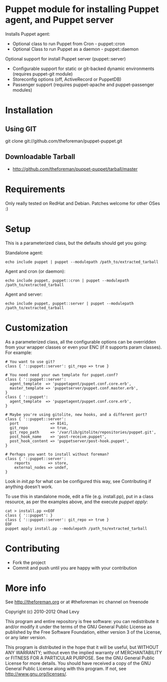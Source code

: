 # Puppet module for installing Puppet agent, and Puppet server

Installs Puppet agent:

  * Optional class to run Puppet from Cron   - puppet::cron
  * Optional Class to run Puppet as a daemon - puppet::daemon

Optional support for install Puppet server (puppet::server)

  * Configurable support for static or git-backed dynamic environments (requires puppet-git module)
  * Storeconfig options (off, ActiveRecord or PuppetDB)
  * Passenger support (requires puppet-apache and puppet-passenger modules)

# Installation

## Using GIT

git clone git://github.com/theforeman/puppet-puppet.git

## Downloadable Tarball

  * http://github.com/theforeman/puppet-puppet/tarball/master

# Requirements

Only really tested on RedHat and Debian. Patches welcome for other OSes :)

# Setup

This is a parameterized class, but the defaults should get you going:

Standalone agent:

    echo include puppet | puppet --modulepath /path_to/extracted_tarball

Agent and cron (or daemon):

    echo include puppet, puppet::cron | puppet --modulepath /path_to/extracted_tarball

Agent and server:

    echo include puppet, puppet::server | puppet --modulepath /path_to/extracted_tarball

# Customization

As a parameterized class, all the configurable options can be overridden from your
wrapper classes or even your ENC (if it supports param classes). For example:

    # You want to use git?
    class { '::puppet::server': git_repo => true }

    # You need need your own template for puppet.conf?
    class { '::puppet::server': 
      agent_template  => 'puppetagent/puppet.conf.core.erb',
      master_template => 'puppetserver/puppet.conf.master.erb',
    }
    class { '::puppet':
      agent_template  => 'puppetagent/puppet.conf.core.erb',
    }

    # Maybe you're using gitolite, new hooks, and a different port?
    class { '::puppet::server': 
      port              => 8141,
      git_repo          => true,
      git_repo_path     => '/var/lib/gitolite/repositories/puppet.git',
      post_hook_name    => 'post-receive.puppet',
      post_hook_content => 'puppetserver/post-hook.puppet',
    }

    # Perhaps you want to install without foreman?
    class { '::puppet::server': 
        reports        => store,
        external_nodes => undef,
    }

Look in _init.pp_ for what can be configured this way, see Contributing if anything
doesn't work.

To use this in standalone mode, edit a file (e.g. install.pp), put in a class resource,
as per the examples above, and the execute _puppet apply_:

    cat > install.pp <<EOF
    class { '::puppet': }
    class { '::puppet::server': git_repo => true } 
    EOF
    puppet apply install.pp --modulepath /path_to/extracted_tarball

# Contributing

* Fork the project
* Commit and push until you are happy with your contribution

# More info

See http://theforeman.org or at #theforeman irc channel on freenode

Copyright (c) 2010-2012 Ohad Levy

This program and entire repository is free software: you can redistribute it and/or modify
it under the terms of the GNU General Public License as published by
the Free Software Foundation, either version 3 of the License, or
any later version.

This program is distributed in the hope that it will be useful,
but WITHOUT ANY WARRANTY; without even the implied warranty of
MERCHANTABILITY or FITNESS FOR A PARTICULAR PURPOSE.  See the
GNU General Public License for more details.
You should have received a copy of the GNU General Public License
along with this program.  If not, see <http://www.gnu.org/licenses/>.
